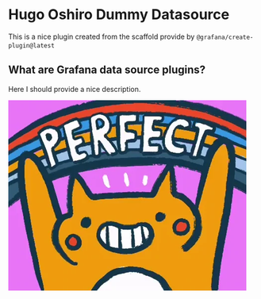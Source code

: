 # Hugo Oshiro Dummy Datasource

This is a nice plugin created from the scaffold provide by `@grafana/create-plugin@latest`


## What are Grafana data source plugins?

Here I should provide a nice description.


![This is fine](https://github.com/oshirohugo/hugooshiro-dummy-datasource/raw/main/cat.webp)
